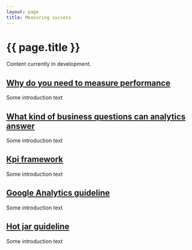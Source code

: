 ```yaml
---
layout: page
title: Measuring success
---
```


# {{ page.title }}

Content currently in development.

<div class="previews">
  <div class="preview">
    <h2 class="sub-section-heading"><a href="">Why do you need to measure performance</a></h2>
    <p>Some introduction text</p>
  </div>
  <div class="preview">
    <h2 class="sub-section-heading"><a href="">What kind of business questions can analytics answer</a></h2>
    <p>Some introduction text</p>
  </div>
  <div class="preview">
    <h2 class="sub-section-heading"><a href="">Kpi framework</a></h2>
    <p>Some introduction text</p>
  </div>
  <div class="preview">
    <h2 class="sub-section-heading"><a href="">Google Analytics guideline</a></h2>
    <p>Some introduction text</p>
  </div>
  <div class="preview">
    <h2 class="sub-section-heading"><a href="">Hot jar guideline</a></h2>
    <p>Some introduction text</p>
  </div>
</div>